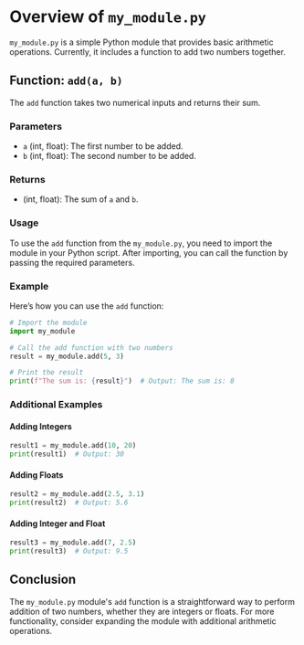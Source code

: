 # Overview of `my_module.py`

`my_module.py` is a simple Python module that provides basic arithmetic operations. Currently, it includes a function to add two numbers together.

## Function: `add(a, b)`

The `add` function takes two numerical inputs and returns their sum.

### Parameters

- `a` (int, float): The first number to be added.
- `b` (int, float): The second number to be added.

### Returns

- (int, float): The sum of `a` and `b`.

### Usage

To use the `add` function from the `my_module.py`, you need to import the module in your Python script. After importing, you can call the function by passing the required parameters.

### Example

Here’s how you can use the `add` function:

```python
# Import the module
import my_module

# Call the add function with two numbers
result = my_module.add(5, 3)

# Print the result
print(f"The sum is: {result}")  # Output: The sum is: 8
```

### Additional Examples

#### Adding Integers

```python
result1 = my_module.add(10, 20)
print(result1)  # Output: 30
```

#### Adding Floats

```python
result2 = my_module.add(2.5, 3.1)
print(result2)  # Output: 5.6
```

#### Adding Integer and Float

```python
result3 = my_module.add(7, 2.5)
print(result3)  # Output: 9.5
```

## Conclusion

The `my_module.py` module's `add` function is a straightforward way to perform addition of two numbers, whether they are integers or floats. For more functionality, consider expanding the module with additional arithmetic operations.

